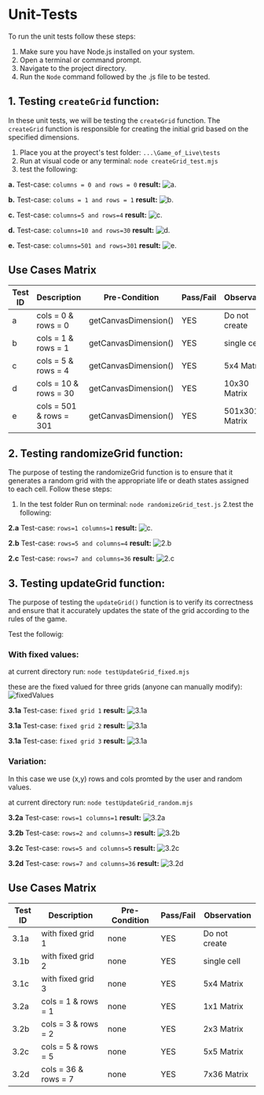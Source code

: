 # Unit-Tests

To run the unit tests follow these steps:

1. Make sure you have Node.js installed on your system.
2. Open a terminal or command prompt.
3. Navigate to the project directory.
4. Run the `Node` command followed by the .js file to be tested.


## 1. Testing `createGrid` function:

In these unit tests, we will be testing the `createGrid` function. The `createGrid` function is responsible for creating the initial grid based on the specified dimensions.
1. Place you at the proyect's test folder: `...\Game_of_Live\tests` 
2. Run at visual code or any terminal: `node createGrid_test.mjs`  
3. test the following:

**a.** Test-case: `columns = 0 and rows = 0`
**result:** 
![a.](https://github.com/gamurigm/Game_of_Life/blob/main/tests/img/1.a-test.PNG)

**b.** Test-case: `colums = 1 and rows = 1`
**result:**
![b.](https://github.com/gamurigm/Game_of_Life/blob/main/tests/img/1.b-test.PNG)

**c.** Test-case: `columns=5 and rows=4`
**result:**
![c.](https://github.com/gamurigm/Game_of_Life/blob/main/tests/img/1.c-test.PNG)

**d.** Test-case: `columns=10 and rows=30`
**result:**
![d.](https://github.com/gamurigm/Game_of_Life/blob/main/tests/img/1.d-test.PNG)

**e.** Test-case: `columns=501 and rows=301`
**result:**
![e.](https://github.com/gamurigm/Game_of_Life/blob/main/tests/img/1.e-test.PNG)

## Use Cases Matrix

| Test ID | Description           | Pre-Condition        | Pass/Fail | Observation  |  
| --------| --------------------- | -------------------- | --------- |--------------|
| a       | cols = 0 & rows = 0   | getCanvasDimension() |   YES     | Do not create |                 
| b       | cols = 1 & rows = 1   | getCanvasDimension() |   YES     | single cell  |             
| c       | cols = 5 & rows = 4   | getCanvasDimension() |   YES     |   5x4 Matrix |                   
| d       | cols = 10 & rows = 30 | getCanvasDimension() |   YES     |  10x30 Matrix |                    
| e       | cols = 501 & rows = 301 | getCanvasDimension() |   YES     | 501x301 Matrix             |         



## 2. Testing randomizeGrid function:
The purpose of testing the randomizeGrid function is to ensure that it generates a random grid with the appropriate life or death states assigned to each cell.
Follow these steps:
1. In the test folder Run on terminal: `node randomizeGrid_test.js`
2.test the following:

**2.a** Test-case: `rows=1 columns=1`
**result:**
![c.](https://github.com/gamurigm/Game_of_Life/blob/main/tests/img/2.a.PNG)

**2.b** Test-case: `rows=5 and columns=4`
**result:**
![2.b](https://github.com/gamurigm/Game_of_Life/blob/main/tests/img/2.b.PNG)

**2.c** Test-case: `rows=7 and columns=36`
**result:**
![2.c](https://github.com/gamurigm/Game_of_Life/blob/main/tests/img/2.c.PNG)


## 3. Testing updateGrid function:
The purpose of testing the `updateGrid()` function is to verify its correctness and ensure that it accurately updates the state of the grid according to the rules of the game.

Test the followig:

### With fixed values:
at current directory run: `node testUpdateGrid_fixed.mjs`

these are the fixed valued for three grids (anyone can manually modify):
![fixedValues](https://github.com/gamurigm/Game_of_Life/blob/main/tests/img/fixedValues.PNG)

**3.1a** Test-case: `fixed grid 1`
**result:**
![3.1a](https://github.com/gamurigm/Game_of_Life/blob/main/tests/img/3.1a.PNG)

**3.1a** Test-case: `fixed grid 2`
**result:**
![3.1a](https://github.com/gamurigm/Game_of_Life/blob/main/tests/img/3.1b.PNG)

**3.1a** Test-case: `fixed grid 3`
**result:**
![3.1a](https://github.com/gamurigm/Game_of_Life/blob/main/tests/img/3.1c.PNG)

### Variation: 
In this case we use (x,y) rows and cols promted by the user and random values.

at current directory run: `node testUpdateGrid_random.mjs`

**3.2a** Test-case: `rows=1 columns=1`
**result:**
![3.2a](https://github.com/gamurigm/Game_of_Life/blob/main/tests/img/3.2a.PNG)

**3.2b** Test-case: `rows=2 and columns=3`
**result:**
![3.2b](https://github.com/gamurigm/Game_of_Life/blob/main/tests/img/3.2b.PNG)

**3.2c** Test-case: `rows=5 and columns=5`
**result:**
![3.2c](https://github.com/gamurigm/Game_of_Life/blob/main/tests/img/3.2c.PNG)

**3.2d** Test-case: `rows=7 and columns=36`
**result:**
![3.2d](https://github.com/gamurigm/Game_of_Life/blob/main/tests/img/3.2d.PNG)



## Use Cases Matrix

| Test ID | Description           | Pre-Condition   | Pass/Fail | Observation   |  
| --------| --------------------- | --------------- | --------- |-------------- |
| 3.1a    | with fixed grid 1   | none              |   YES     | Do not create |               
| 3.1b    | with fixed grid 2   | none              |   YES     | single cell   |            
| 3.1c    | with fixed grid 3   | none              |   YES     |   5x4 Matrix  |                   
| 3.2a    | cols = 1 & rows = 1 | none              |   YES     |  1x1 Matrix   |                   
| 3.2b    | cols = 3 & rows = 2 | none              |   YES     | 2x3 Matrix    |                    
| 3.2c    | cols = 5 & rows = 5 | none              |   YES     | 5x5 Matrix    |                   
| 3.2d    | cols = 36 & rows = 7 | none             |   YES     | 7x36 Matrix   |                  

